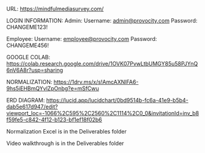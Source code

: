 URL:
https://mindfulmediasurvey.com/ 

LOGIN INFORMATION:
Admin:
Username: admin@provocity.com
Password: CHANGEME123!


Employee:
Username: employee@provocity.com
Password: CHANGEME456!

GOOGLE COLAB:
https://colab.research.google.com/drive/1OVK07PvwLtbUMGY85u58PJYnQ6nV6A8r?usp=sharing

NORMALIZATION:
https://1drv.ms/x/s!AmcAXNlFA6-9hs5iEHBmQYvlZpOnbg?e=mSfCwu

ERD DIAGRAM:
https://lucid.app/lucidchart/0bd9514b-fc6a-41e9-b5b4-dab5e617d947/edit?viewport_loc=-1066%2C595%2C2560%2C1114%2C0_0&invitationId=inv_b8f59fe5-c842-4f12-b123-bf1ef18f02b6

Normalization Excel is in the Deliverables folder

Video walkthrough is in the Deliverables folder
